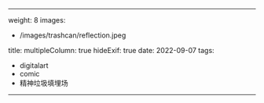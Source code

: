 

---
weight: 8
images:
- /images/trashcan/reflection.jpeg

title:
multipleColumn: true
hideExif: true
date: 2022-09-07
tags:
- digitalart
- comic
- 精神垃圾填埋场
---

